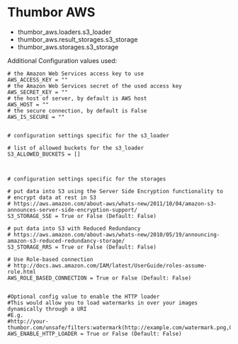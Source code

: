 Thumbor AWS
===========

 * thumbor_aws.loaders.s3_loader
 * thumbor_aws.result_storages.s3_storage
 * thumbor_aws.storages.s3_storage

Additional Configuration values used:

	# the Amazon Web Services access key to use
    AWS_ACCESS_KEY = ""
    # the Amazon Web Services secret of the used access key
    AWS_SECRET_KEY = ""
    # the host of server, by default is AWS host
    AWS_HOST = ""
    # the secure connection, by default is False 
    AWS_IS_SECURE = ""


    # configuration settings specific for the s3_loader

    # list of allowed buckets for the s3_loader
    S3_ALLOWED_BUCKETS = []



    # configuration settings specific for the storages

    # put data into S3 using the Server Side Encryption functionality to
    # encrypt data at rest in S3
    # https://aws.amazon.com/about-aws/whats-new/2011/10/04/amazon-s3-announces-server-side-encryption-support/
    S3_STORAGE_SSE = True or False (Default: False)

    # put data into S3 with Reduced Redundancy
    # https://aws.amazon.com/about-aws/whats-new/2010/05/19/announcing-amazon-s3-reduced-redundancy-storage/
    S3_STORAGE_RRS = True or False (Default: False)

    # Use Role-based connection
    # http://docs.aws.amazon.com/IAM/latest/UserGuide/roles-assume-role.html
    AWS_ROLE_BASED_CONNECTION = True or False (Default: False)


    #Optional config value to enable the HTTP loader
    #This would allow you to load watermarks in over your images dynamically through a URI
    #E.g. 
    #http://your-thumbor.com/unsafe/filters:watermark(http://example.com/watermark.png,0,0,50)/s3_bucket/photo.jpg
    AWS_ENABLE_HTTP_LOADER = True or False (Default: False)
